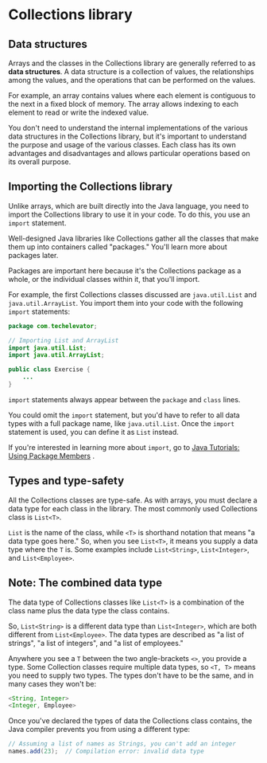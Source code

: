 # Collections library

## Data structures

Arrays and the classes in the Collections library are generally referred to as **data structures**. A data structure is a collection of values, the relationships among the values, and the operations that can be performed on the values.

For example, an array contains values where each element is contiguous to the next in a fixed block of memory. The array allows indexing to each element to read or write the indexed value.

You don't need to understand the internal implementations of the various data structures in the Collections library, but it's important to understand the purpose and usage of the various classes. Each class has its own advantages and disadvantages and allows particular operations based on its overall purpose.

## Importing the Collections library

Unlike arrays, which are built directly into the Java language, you need to import the Collections library to use it in your code. To do this, you use an `import` statement.

Well-designed Java libraries like Collections gather all the classes that make them up into containers called "packages." You'll learn more about packages later.

Packages are important here because it's the Collections package as a whole, or the individual classes within it, that you'll import.

For example, the first Collections classes discussed are `java.util.List` and `java.util.ArrayList`. You import them into your code with the following `import` statements:

```java
package com.techelevator;

// Importing List and ArrayList
import java.util.List;
import java.util.ArrayList;

public class Exercise {
    ...
}
```

`import` statements always appear between the `package` and `class` lines.

You could omit the `import` statement, but you'd have to refer to all data types with a full package name, like `java.util.List`. Once the `import` statement is used, you can define it as `List` instead.

If you're interested in learning more about `import`, go to [Java Tutorials: Using Package Members](https://docs.oracle.com/javase/tutorial/java/package/usepkgs.html) .

## Types and type-safety

All the Collections classes are type-safe. As with arrays, you must declare a data type for each class in the library. The most commonly used Collections class is `List<T>`.

`List` is the name of the class, while `<T>` is shorthand notation that means "a data type goes here." So, when you see `List<T>`, it means you supply a data type where the `T` is. Some examples include `List<String>`, `List<Integer>`, and `List<Employee>`.

## Note: The combined data type

The data type of Collections classes like `List<T>` is a combination of the class name plus the data type the class contains.

So, `List<String>` is a different data type than `List<Integer>`, which are both different from `List<Employee>`. The data types are described as "a list of strings", "a list of integers", and "a list of employees."

Anywhere you see a `T` between the two angle-brackets `<>`, you provide a type. Some Collection classes require multiple data types, so `<T, T>` means you need to supply two types. The types don't have to be the same, and in many cases they won't be:

```java
<String, Integer>
<Integer, Employee>
```

Once you've declared the types of data the Collections class contains, the Java compiler prevents you from using a different type:

```java
// Assuming a list of names as Strings, you can't add an integer
names.add(23);  // Compilation error: invalid data type
```